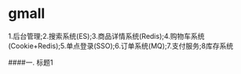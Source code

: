 # gmall
1.后台管理;2.搜索系统(ES);3.商品详情系统(Redis);4.购物车系统(Cookie+Redis);5.单点登录(SSO);6.订单系统(MQ);7.支付服务;8库存系统

####一. 标题1